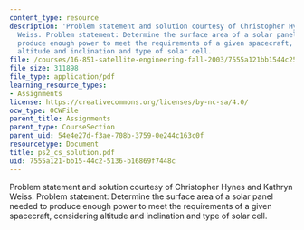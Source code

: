 ```yaml
---
content_type: resource
description: 'Problem statement and solution courtesy of Christopher Hynes and Kathryn
  Weiss. Problem statement: Determine the surface area of a solar panel needed to
  produce enough power to meet the requirements of a given spacecraft, considering
  altitude and inclination and type of solar cell.'
file: /courses/16-851-satellite-engineering-fall-2003/7555a121bb1544c25136b16869f7448c_ps2_cs_solution.pdf
file_size: 311898
file_type: application/pdf
learning_resource_types:
- Assignments
license: https://creativecommons.org/licenses/by-nc-sa/4.0/
ocw_type: OCWFile
parent_title: Assignments
parent_type: CourseSection
parent_uid: 54e4e27d-f3ae-708b-3759-0e244c163c0f
resourcetype: Document
title: ps2_cs_solution.pdf
uid: 7555a121-bb15-44c2-5136-b16869f7448c
---
```

Problem statement and solution courtesy of Christopher Hynes and Kathryn Weiss. Problem statement: Determine the surface area of a solar panel needed to produce enough power to meet the requirements of a given spacecraft, considering altitude and inclination and type of solar cell.